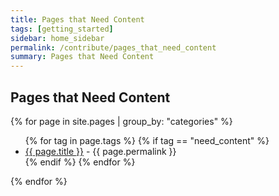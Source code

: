 ```yaml
---
title: Pages that Need Content
tags: [getting_started]
sidebar: home_sidebar
permalink: /contribute/pages_that_need_content
summary: Pages that Need Content
---
```


## Pages that Need Content

<p>
  {% for page in site.pages | group_by: "categories" %}
  	<ul>
  	{% for tag in page.tags %}
  		{% if tag == "need_content" %}
    	<li><a href="{{page.url | relative_url}}">{{ page.title }}</a> - {{ page.permalink }}</li>
    	{% endif %}
    {% endfor %}
	</ul>
  {% endfor %}
</p>

<br>